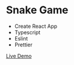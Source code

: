 # Snake Game

* Create React App
* Typescript
* Eslint
* Prettier

[Live Demo](https://jsfiddle.net/qwnc0pzv/2/)